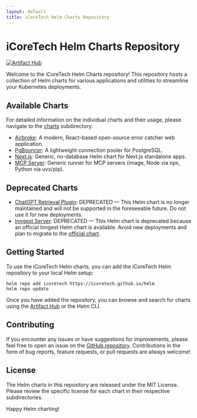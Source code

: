 ```yaml
---
layout: default
title: iCoreTech Helm Charts Repository
---
```


# iCoreTech Helm Charts Repository

[![Artifact Hub](https://img.shields.io/endpoint?url=https://artifacthub.io/badge/repository/icoretech)](https://artifacthub.io/packages/search?repo=icoretech)

Welcome to the iCoreTech Helm Charts repository! This repository hosts a collection of Helm charts for various applications and utilities to streamline your Kubernetes deployments.

## Available Charts

For detailed information on the individual charts and their usage, please navigate to the [charts](https://github.com/icoretech/helm/tree/main/charts) subdirectory.

- [Airbroke](https://icoretech.github.io/helm/charts/airbroke): A modern, React-based open-source error catcher web application.
- [PgBouncer](https://icoretech.github.io/helm/charts/pgbouncer): A lightweight connection pooler for PostgreSQL.
- [Next.js](https://icoretech.github.io/helm/charts/nextjs): Generic, no-database Helm chart for Next.js standalone apps.
- [MCP Server](https://icoretech.github.io/helm/charts/mcp-server): Generic runner for MCP servers (image, Node via npx, Python via uvx/pip).

## Deprecated Charts

- [ChatGPT Retrieval Plugin](https://icoretech.github.io/helm/charts/chatgpt-retrieval-plugin): DEPRECATED — This Helm chart is no longer maintained and will not be supported in the foreseeable future. Do not use it for new deployments.
- [Inngest Server](https://icoretech.github.io/helm/charts/inngest-server): DEPRECATED — This Helm chart is deprecated because an official Inngest Helm chart is available. Avoid new deployments and plan to migrate to the [official chart](https://github.com/inngest/inngest-helm.).

## Getting Started

To use the iCoreTech Helm charts, you can add the iCoreTech Helm repository to your local Helm setup:

```shell
helm repo add icoretech https://icoretech.github.io/helm
helm repo update
```

Once you have added the repository, you can browse and search for charts using the [Artifact Hub](https://artifacthub.io/packages/search?repo=icoretech) or the Helm CLI.

## Contributing

If you encounter any issues or have suggestions for improvements, please feel free to open an issue on the [GitHub repository](https://github.com/icoretech/helm). Contributions in the form of bug reports, feature requests, or pull requests are always welcome!

## License

The Helm charts in this repository are released under the MIT License. Please review the specific license for each chart in their respective subdirectories.

Happy Helm charting!
